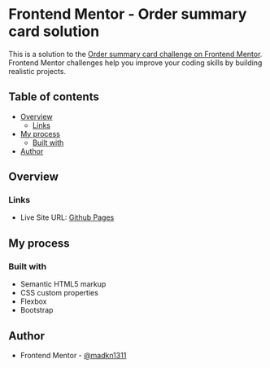 # Frontend Mentor - Order summary card solution

This is a solution to the [Order summary card challenge on Frontend Mentor](https://www.frontendmentor.io/challenges/order-summary-component-QlPmajDUj). Frontend Mentor challenges help you improve your coding skills by building realistic projects. 

## Table of contents

- [Overview](#overview)
  - [Links](#links)
- [My process](#my-process)
  - [Built with](#built-with)
- [Author](#author)

## Overview

### Links

- Live Site URL: [Github Pages](https://madkn1311.github.io/fem-Order-Summary/)

## My process

### Built with

- Semantic HTML5 markup
- CSS custom properties
- Flexbox
- Bootstrap

## Author

- Frontend Mentor - [@madkn1311](https://www.frontendmentor.io/profile/madkn1311)
